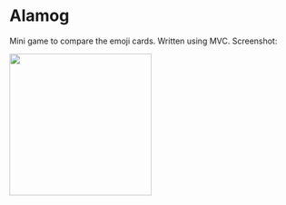 # Alamog
Mini game to compare the emoji cards.
Written using MVC.
Screenshot:

<img src="https://user-images.githubusercontent.com/83255642/116557096-5254b080-a928-11eb-9fbe-801c11334d5e.png" width="250">
